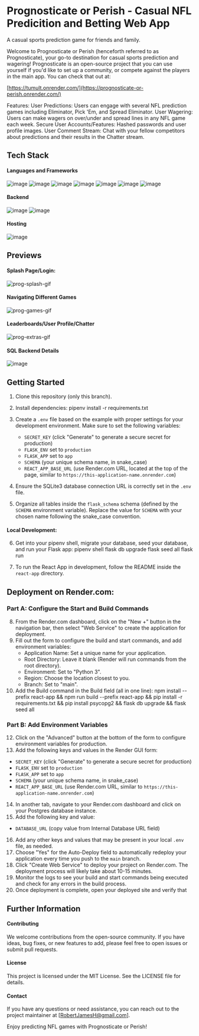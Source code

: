 # Prognosticate or Perish - Casual NFL Predicition and Betting Web App

A casual sports prediction game for friends and family.

Welcome to Prognosticate or Perish (henceforth referred to as Prognosticate), your go-to destination for casual sports prediction and wagering! Prognosticate is an open-source project that you can use yourself if you'd like to set up a community, or compete against the players in the main app. You can check that out at:

[https://tumult.onrender.com/](https://prognosticate-or-perish.onrender.com/)

Features:
User Predictions: Users can engage with several NFL prediction games including Eliminator, Pick 'Em, and Spread Eliminator.
User Wagering: Users can make wagers on over/under and spread lines in any NFL game each week.
Secure User Accounts/Features: Hashed passwords and user profile images.
User Comment Stream: Chat with your fellow competitors about predictions and their results in the Chatter stream.

## Tech Stack

#### Languages and Frameworks

![image](https://github.com/BoJamesH/prognosticate-or-perish/assets/128858490/191435e3-6e62-440a-8799-32b53282de36)
![image](https://github.com/BoJamesH/prognosticate-or-perish/assets/128858490/fe17a36b-d764-4d7c-80b7-54cef86bbedf)
![image](https://github.com/BoJamesH/prognosticate-or-perish/assets/128858490/4f491229-604b-4966-babc-8119743ca111)
![image](https://github.com/BoJamesH/prognosticate-or-perish/assets/128858490/9ff96d39-6b3d-4eca-9193-401d99e84ada)
![image](https://github.com/BoJamesH/prognosticate-or-perish/assets/128858490/052031ce-3694-4740-9405-bb656c749f75)
![image](https://github.com/BoJamesH/prognosticate-or-perish/assets/128858490/4333eb9c-29a2-4802-90f7-bf56296d2a8a)
![image](https://github.com/BoJamesH/prognosticate-or-perish/assets/128858490/0036cc22-a23d-4735-b36b-1878fef7ab57)

#### Backend

![image](https://github.com/BoJamesH/prognosticate-or-perish/assets/128858490/2ecfe66e-5449-4fc0-a5bd-2da6f8924775)
![image](https://github.com/BoJamesH/prognosticate-or-perish/assets/128858490/009a61bf-dc10-441e-a6d4-66f0ac5f5d57)

#### Hosting

![image](https://github.com/BoJamesH/prognosticate-or-perish/assets/128858490/e6303314-ae76-4195-bedf-fa258fcec700)

## Previews

#### Splash Page/Login:

![prog-splash-gif](https://github.com/BoJamesH/prognosticate-or-perish/assets/128858490/0762b5a1-8216-457e-9d65-6a57f1746a09)

#### Navigating Different Games

![prog-games-gif](https://github.com/BoJamesH/prognosticate-or-perish/assets/128858490/9a4019b4-4a95-4354-8015-3094b71722cd)

#### Leaderboards/User Profile/Chatter

![prog-extras-gif](https://github.com/BoJamesH/prognosticate-or-perish/assets/128858490/2c78435e-5743-4a7f-a1a8-b146942d475e)

#### SQL Backend Details

![image](https://github.com/BoJamesH/prognosticate-or-perish/assets/128858490/8c7a8741-0880-4c3b-ab5e-318bbfdd2224)

## Getting Started

1. Clone this repository (only this branch).
2. Install dependencies:
pipenv install -r requirements.txt

3. Create a `.env` file based on the example with proper settings for your development environment. Make sure to set the following variables:
   - `SECRET_KEY` (click "Generate" to generate a secure secret for production)
   - `FLASK_ENV` set to `production`
   - `FLASK_APP` set to `app`
   - `SCHEMA` (your unique schema name, in snake_case)
   - `REACT_APP_BASE_URL` (use Render.com URL, located at the top of the page, similar to `https://this-application-name.onrender.com`)
4. Ensure the SQLite3 database connection URL is correctly set in the `.env` file.
5. Organize all tables inside the `flask_schema` schema (defined by the `SCHEMA` environment variable). Replace the value for `SCHEMA` with your chosen name following the snake_case convention.

#### Local Development:

6. Get into your pipenv shell, migrate your database, seed your database, and run your Flask app:
pipenv shell
flask db upgrade
flask seed all
flask run

7. To run the React App in development, follow the README inside the `react-app` directory.

## Deployment on Render.com:

### Part A: Configure the Start and Build Commands

8. From the Render.com dashboard, click on the "New +" button in the navigation bar, then select "Web Service" to create the application for deployment.
9. Fill out the form to configure the build and start commands, and add environment variables:
   - Application Name: Set a unique name for your application.
   - Root Directory: Leave it blank (Render will run commands from the root directory).
   - Environment: Set to "Python 3".
   - Region: Choose the location closest to you.
   - Branch: Set to "main".
10. Add the Build command in the Build field (all in one line):
npm install --prefix react-app && npm run build --prefix react-app && pip install -r requirements.txt && pip install psycopg2 && flask db upgrade && flask seed all

### Part B: Add Environment Variables

12. Click on the "Advanced" button at the bottom of the form to configure environment variables for production.
13. Add the following keys and values in the Render GUI form:
   - `SECRET_KEY` (click "Generate" to generate a secure secret for production)
   - `FLASK_ENV` set to `production`
   - `FLASK_APP` set to `app`
   - `SCHEMA` (your unique schema name, in snake_case)
   - `REACT_APP_BASE_URL` (use Render.com URL, similar to `https://this-application-name.onrender.com`)
14. In another tab, navigate to your Render.com dashboard and click on your Postgres database instance.
15. Add the following key and value:
   - `DATABASE_URL` (copy value from Internal Database URL field)
16. Add any other keys and values that may be present in your local `.env` file, as needed.
17. Choose "Yes" for the Auto-Deploy field to automatically redeploy your application every time you push to the `main` branch.
18. Click "Create Web Service" to deploy your project on Render.com. The deployment process will likely take about 10-15 minutes.
19. Monitor the logs to see your build and start commands being executed and check for any errors in the build process.
20. Once deployment is complete, open your deployed site and verify that 

## Further Information

#### Contributing

We welcome contributions from the open-source community. If you have ideas, bug fixes, or new features to add, please feel free to open issues or submit pull requests.

#### License

This project is licensed under the MIT License. See the LICENSE file for details.

#### Contact

If you have any questions or need assistance, you can reach out to the project maintainer at [RobertJamesH@gmail.com].

Enjoy predicting NFL games with Prognosticate or Perish!

